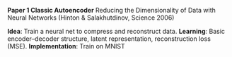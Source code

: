 **Paper 1 Classic Autoencoder**
Reducing the Dimensionality of Data with Neural Networks (Hinton & Salakhutdinov, Science 2006)

**Idea**: Train a neural net to compress and reconstruct data.
**Learning**: Basic encoder–decoder structure, latent representation, reconstruction loss (MSE).
**Implementation**: Train on MNIST